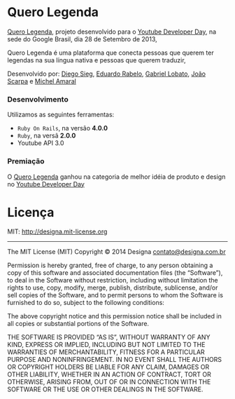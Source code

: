 # Quero Legenda

[Quero Legenda](http://querolegenda.com.br), projeto desenvolvido para o [Youtube Developer Day](https://plus.google.com/events/cdcj9ddk78gnhi04lq1q9u4hgic), na sede do Google Brasil, dia 28 de Setembro de 2013,

Quero Legenda é uma plataforma que conecta pessoas que querem ter legendas na sua língua nativa e pessoas que querem traduzir,

Desenvolvido por: [Diego Sieg](https://github.com/diegosieg), [Eduardo Rabelo](https://github.com/oieduardorabelo), [Gabriel Lobato](https://facebook.com/gabriel.lobato.35), [João Scarpa](https://github.com/jmscarpa) e [Michel Amaral](https://github.com/michelamaral)

### Desenvolvimento

Utilizamos as seguintes ferramentas:

- `Ruby On Rails`, na versão **4.0.0**
- `Ruby`, na versã **2.0.0**
- Youtube API 3.0

### Premiação

O [Quero Legenda](http://querolegenda.com.br) ganhou na categoria de melhor idéia de produto e design no [Youtube Developer Day](https://plus.google.com/events/cdcj9ddk78gnhi04lq1q9u4hgic)

# Licença

MIT: http://designa.mit-license.org

***

The MIT License (MIT)
Copyright © 2014 Designa <contato@designa.com.br>

Permission is hereby granted, free of charge, to any person obtaining a copy
of this software and associated documentation files (the “Software”), to deal
in the Software without restriction, including without limitation the rights
to use, copy, modify, merge, publish, distribute, sublicense, and/or sell
copies of the Software, and to permit persons to whom the Software is
furnished to do so, subject to the following conditions:

The above copyright notice and this permission notice shall be included in
all copies or substantial portions of the Software.

THE SOFTWARE IS PROVIDED “AS IS”, WITHOUT WARRANTY OF ANY KIND, EXPRESS OR
IMPLIED, INCLUDING BUT NOT LIMITED TO THE WARRANTIES OF MERCHANTABILITY,
FITNESS FOR A PARTICULAR PURPOSE AND NONINFRINGEMENT. IN NO EVENT SHALL THE
AUTHORS OR COPYRIGHT HOLDERS BE LIABLE FOR ANY CLAIM, DAMAGES OR OTHER
LIABILITY, WHETHER IN AN ACTION OF CONTRACT, TORT OR OTHERWISE, ARISING FROM,
OUT OF OR IN CONNECTION WITH THE SOFTWARE OR THE USE OR OTHER DEALINGS IN
THE SOFTWARE.
